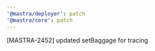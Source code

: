 ```yaml
---
'@mastra/deployer': patch
'@mastra/core': patch
---
```


[MASTRA-2452] updated setBaggage for tracing
